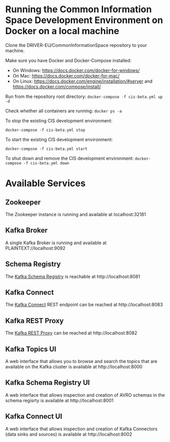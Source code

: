 # Running the Common Information Space Development Environment on Docker on a local machine

Clone the DRIVER-EU/CommonInformationSpace repository to your machine.

Make sure you have Docker and Docker-Compose installed:
 * On Windows: https://docs.docker.com/docker-for-windows/
 * On Mac: https://docs.docker.com/docker-for-mac/
 * On Linux: https://docs.docker.com/engine/installation/#server and https://docs.docker.com/compose/install/

Run from the repository root directory:
`docker-compose -f cis-beta.yml up -d`

Check whether all containers are running:
`docker ps -a`

To stop the existing CIS development environment:

`docker-compose -f cis-beta.yml stop`

To start the existing CIS development environment:

`docker-compose -f cis-beta.yml start`

To shut down and remove the CIS development environment:
`docker-compose -f cis-beta.yml down`

# Available Services

## Zookeeper

The Zookeeper instance is running and available at localhost:32181

## Kafka Broker

A single Kafka Broker is running and available at PLAINTEXT://localhost:9092

## Schema Registry

The [Kafka Schema Registry](https://docs.confluent.io/current/schema-registry/docs/index.html) is reachable at http://localhost:8081

## Kafka Connect

The [Kafka Connect](https://docs.confluent.io/current/connect/index.html) REST endpoint can be reached at http://localhost:8083

## Kafka REST Proxy

The [Kafka REST Proxy](https://docs.confluent.io/current/kafka-rest/docs/index.html) can be reached at http://localhost:8082

## Kafka Topics UI

A web interface that allows you to browse and search the topics that are available on the Kafka cluster is available at http://localhost:8000

## Kafka Schema Registry UI

A web interface that allows inspection and creation of AVRO schemas in the schema regisrty is available at http://localhost:8001

## Kafka Connect UI

A web interface that allows inspection and creation of Kafka Connectors (data sinks and sources) is available at http://localhost:8002
